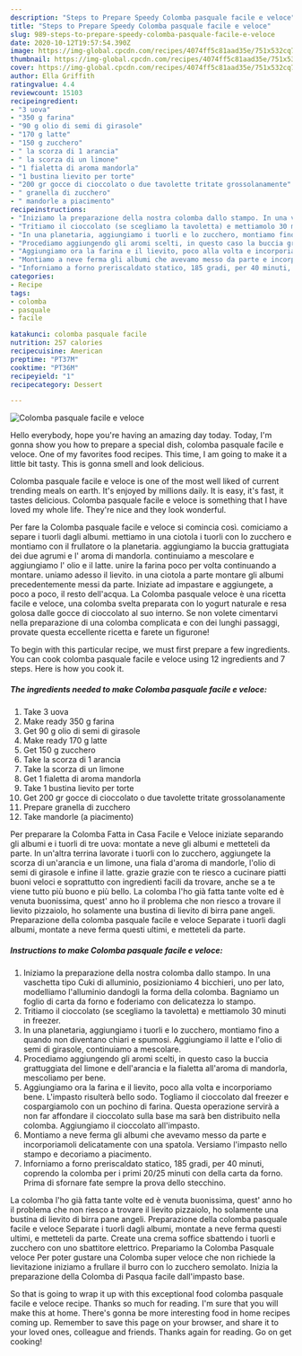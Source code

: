 ```yaml
---
description: "Steps to Prepare Speedy Colomba pasquale facile e veloce"
title: "Steps to Prepare Speedy Colomba pasquale facile e veloce"
slug: 989-steps-to-prepare-speedy-colomba-pasquale-facile-e-veloce
date: 2020-10-12T19:57:54.390Z
image: https://img-global.cpcdn.com/recipes/4074ff5c81aad35e/751x532cq70/colomba-pasquale-facile-e-veloce-recipe-main-photo.jpg
thumbnail: https://img-global.cpcdn.com/recipes/4074ff5c81aad35e/751x532cq70/colomba-pasquale-facile-e-veloce-recipe-main-photo.jpg
cover: https://img-global.cpcdn.com/recipes/4074ff5c81aad35e/751x532cq70/colomba-pasquale-facile-e-veloce-recipe-main-photo.jpg
author: Ella Griffith
ratingvalue: 4.4
reviewcount: 15103
recipeingredient:
- "3 uova"
- "350 g farina"
- "90 g olio di semi di girasole"
- "170 g latte"
- "150 g zucchero"
- " la scorza di 1 arancia"
- " la scorza di un limone"
- "1 fialetta di aroma mandorla"
- "1 bustina lievito per torte"
- "200 gr gocce di cioccolato o due tavolette tritate grossolanamente"
- " granella di zucchero"
- " mandorle a piacimento"
recipeinstructions:
- "Iniziamo la preparazione della nostra colomba dallo stampo. In una vaschetta tipo Cuki di alluminio, posizioniamo 4 bicchieri, uno per lato, modelliamo l&#39;alluminio dandogli la forma della colomba. Bagniamo un foglio di carta da forno e foderiamo con delicatezza lo stampo."
- "Tritiamo il cioccolato (se scegliamo la tavoletta) e mettiamolo 30 minuti in freezer."
- "In una planetaria, aggiungiamo i tuorli e lo zucchero, montiamo fino a quando non diventano chiari e spumosi. Aggiungiamo il latte e l&#39;olio di semi di girasole, continuiamo a mescolare."
- "Procediamo aggiungendo gli aromi scelti, in questo caso la buccia grattuggiata del limone e dell&#39;arancia e la fialetta all&#39;aroma di mandorla, mescoliamo per bene."
- "Aggiungiamo ora la farina e il lievito, poco alla volta e incorporiamo bene. L&#39;impasto risulterà bello sodo. Togliamo il cioccolato dal freezer e cospargiamolo con un pochino di farina. Questa operazione servirà a non far affondare il cioccolato sulla base ma sarà ben distribuito nella colomba. Aggiungiamo il cioccolato all&#39;impasto."
- "Montiamo a neve ferma gli albumi che avevamo messo da parte e incorporiamoli delicatamente con una spatola. Versiamo l&#39;impasto nello stampo e decoriamo a piacimento."
- "Inforniamo a forno preriscaldato statico, 185 gradi, per 40 minuti, coprendo la colomba per i primi 20/25 minuti con della carta da forno. Prima di sfornare fate sempre la prova dello stecchino."
categories:
- Recipe
tags:
- colomba
- pasquale
- facile

katakunci: colomba pasquale facile 
nutrition: 257 calories
recipecuisine: American
preptime: "PT37M"
cooktime: "PT36M"
recipeyield: "1"
recipecategory: Dessert

---
```



![Colomba pasquale facile e veloce](https://img-global.cpcdn.com/recipes/4074ff5c81aad35e/751x532cq70/colomba-pasquale-facile-e-veloce-recipe-main-photo.jpg)

Hello everybody, hope you're having an amazing day today. Today, I'm gonna show you how to prepare a special dish, colomba pasquale facile e veloce. One of my favorites food recipes. This time, I am going to make it a little bit tasty. This is gonna smell and look delicious.

Colomba pasquale facile e veloce is one of the most well liked of current trending meals on earth. It's enjoyed by millions daily. It is easy, it's fast, it tastes delicious. Colomba pasquale facile e veloce is something that I have loved my whole life. They're nice and they look wonderful.

Per fare la Colomba pasquale facile e veloce si comincia così. comiciamo a separe i tuorli dagli albumi. mettiamo in una ciotola i tuorli con lo zucchero e montiamo con il frullatore o la planetaria. aggiungiamo la buccia grattugiata dei due agrumi e l&#39; aroma di mandorla. continuiamo a mescolare e aggiungiamo l&#39; olio e il latte. unire la farina poco per volta continuando a montare. uniamo adesso il lievito. in una ciotola a parte montare gli albumi precedentemente messi da parte. Iniziate ad impastare e aggiungete, a poco a poco, il resto dell&#39;acqua. La Colomba pasquale veloce è una ricetta facile e veloce, una colomba svelta preparata con lo yogurt naturale e resa golosa dalle gocce di cioccolato al suo interno. Se non volete cimentarvi nella preparazione di una colomba complicata e con dei lunghi passaggi, provate questa eccellente ricetta e farete un figurone!


To begin with this particular recipe, we must first prepare a few ingredients. You can cook colomba pasquale facile e veloce using 12 ingredients and 7 steps. Here is how you cook it.

<!--inarticleads1-->

##### The ingredients needed to make Colomba pasquale facile e veloce:

1. Take 3 uova
1. Make ready 350 g farina
1. Get 90 g olio di semi di girasole
1. Make ready 170 g latte
1. Get 150 g zucchero
1. Take  la scorza di 1 arancia
1. Take  la scorza di un limone
1. Get 1 fialetta di aroma mandorla
1. Take 1 bustina lievito per torte
1. Get 200 gr gocce di cioccolato o due tavolette tritate grossolanamente
1. Prepare  granella di zucchero
1. Take  mandorle (a piacimento)


Per preparare la Colomba Fatta in Casa Facile e Veloce iniziate separando gli albumi e i tuorli di tre uova: montate a neve gli albumi e metteteli da parte. In un&#39;altra terrina lavorate i tuorli con lo zucchero, aggiungete la scorza di un&#39;arancia e un limone, una fiala d&#39;aroma di mandorle, l&#39;olio di semi di girasole e infine il latte. grazie grazie con te riesco a cucinare piatti buoni veloci e soprattutto con ingredienti facili da trovare, anche se a te viene tutto più buono e più bello. La colomba l&#39;ho già fatta tante volte ed è venuta buonissima, quest&#39; anno ho il problema che non riesco a trovare il lievito pizzaiolo, ho solamente una bustina di lievito di birra pane angeli. Preparazione della colomba pasquale facile e veloce Separate i tuorli dagli albumi, montate a neve ferma questi ultimi, e metteteli da parte. 

<!--inarticleads2-->

##### Instructions to make Colomba pasquale facile e veloce:

1. Iniziamo la preparazione della nostra colomba dallo stampo. In una vaschetta tipo Cuki di alluminio, posizioniamo 4 bicchieri, uno per lato, modelliamo l&#39;alluminio dandogli la forma della colomba. Bagniamo un foglio di carta da forno e foderiamo con delicatezza lo stampo.
1. Tritiamo il cioccolato (se scegliamo la tavoletta) e mettiamolo 30 minuti in freezer.
1. In una planetaria, aggiungiamo i tuorli e lo zucchero, montiamo fino a quando non diventano chiari e spumosi. Aggiungiamo il latte e l&#39;olio di semi di girasole, continuiamo a mescolare.
1. Procediamo aggiungendo gli aromi scelti, in questo caso la buccia grattuggiata del limone e dell&#39;arancia e la fialetta all&#39;aroma di mandorla, mescoliamo per bene.
1. Aggiungiamo ora la farina e il lievito, poco alla volta e incorporiamo bene. L&#39;impasto risulterà bello sodo. Togliamo il cioccolato dal freezer e cospargiamolo con un pochino di farina. Questa operazione servirà a non far affondare il cioccolato sulla base ma sarà ben distribuito nella colomba. Aggiungiamo il cioccolato all&#39;impasto.
1. Montiamo a neve ferma gli albumi che avevamo messo da parte e incorporiamoli delicatamente con una spatola. Versiamo l&#39;impasto nello stampo e decoriamo a piacimento.
1. Inforniamo a forno preriscaldato statico, 185 gradi, per 40 minuti, coprendo la colomba per i primi 20/25 minuti con della carta da forno. Prima di sfornare fate sempre la prova dello stecchino.


La colomba l&#39;ho già fatta tante volte ed è venuta buonissima, quest&#39; anno ho il problema che non riesco a trovare il lievito pizzaiolo, ho solamente una bustina di lievito di birra pane angeli. Preparazione della colomba pasquale facile e veloce Separate i tuorli dagli albumi, montate a neve ferma questi ultimi, e metteteli da parte. Create una crema soffice sbattendo i tuorli e zucchero con uno sbattitore elettrico. Prepariamo la Colomba Pasquale veloce Per poter gustare una Colomba super veloce che non richiede la lievitazione iniziamo a frullare il burro con lo zucchero semolato. Inizia la preparazione della Colomba di Pasqua facile dall&#39;impasto base. 

So that is going to wrap it up with this exceptional food colomba pasquale facile e veloce recipe. Thanks so much for reading. I'm sure that you will make this at home. There's gonna be more interesting food in home recipes coming up. Remember to save this page on your browser, and share it to your loved ones, colleague and friends. Thanks again for reading. Go on get cooking!
